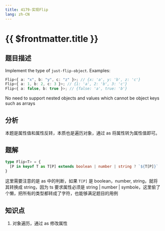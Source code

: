 ```yaml
---
title: 4179-实现Flip
lang: zh-CN
---
```


# {{ $frontmatter.title }}

## 题目描述

Implement the type of `just-flip-object`. Examples:

```typescript
Flip<{ a: "x", b: "y", c: "z" }>; // {x: 'a', y: 'b', z: 'c'}
Flip<{ a: 1, b: 2, c: 3 }>; // {1: 'a', 2: 'b', 3: 'c'}
Flip<{ a: false, b: true }>; // {false: 'a', true: 'b'}
```

No need to support nested objects and values which cannot be object keys such as arrays

## 分析

本题是属性值和属性反转，本质也是遍历对象，通过 as 将属性转为属性值即可。

## 题解

```ts
type Flip<T> = {
  [P in keyof T as T[P] extends boolean | number | string ? `${T[P]}` : never]: P;
}
```

这里需要注意的是 as 中的判断，如果 `T[P]` 是 boolean，number, string，就将其转换成 string，因为 ts 要求属性必须是 string | number | symbole，这里偷了个懒，把所有的类型都转成了字符，也能够满足题目的用例

## 知识点

1. 对象遍历，通过 as 修改属性

